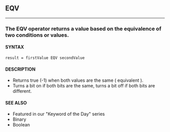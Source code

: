 ## EQV
---

### The EQV operator returns a value based on the equivalence of two conditions or values.

#### SYNTAX

`result = firstValue EQV secondValue`

#### DESCRIPTION
* Returns true (-1) when both values are the same ( equivalent ).
* Turns a bit on if both bits are the same, turns a bit off if both bits are different.


#### SEE ALSO
* Featured in our "Keyword of the Day" series
* Binary
* Boolean
